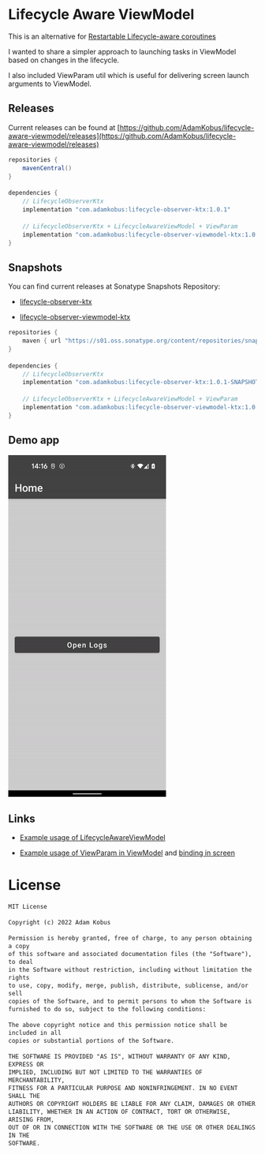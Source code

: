 # Lifecycle Aware ViewModel

This is an alternative for [Restartable Lifecycle-aware coroutines](https://developer.android.com/topic/libraries/architecture/coroutines#restart)

I wanted to share a simpler approach to launching tasks in ViewModel based on changes in the lifecycle.

I also included ViewParam util which is useful for delivering screen launch arguments to ViewModel.

## Releases

Current releases can be found at [https://github.com/AdamKobus/lifecycle-aware-viewmodel/releases](https://github.com/AdamKobus/lifecycle-aware-viewmodel/releases)

```groovy
repositories {
    mavenCentral()
}

dependencies {
    // LifecycleObserverKtx
    implementation "com.adamkobus:lifecycle-observer-ktx:1.0.1"
    
    // LifecycleObserverKtx + LifecycleAwareViewModel + ViewParam
    implementation "com.adamkobus:lifecycle-observer-viewmodel-ktx:1.0.1"
}
```

## Snapshots

You can find current releases at Sonatype Snapshots Repository:

- [lifecycle-observer-ktx](https://s01.oss.sonatype.org/content/repositories/snapshots/com/adamkobus/lifecycle-observer-ktx/)

- [lifecycle-observer-viewmodel-ktx](https://s01.oss.sonatype.org/content/repositories/snapshots/com/adamkobus/lifecycle-observer-viewmodel-ktx/)

```groovy
repositories {
    maven { url "https://s01.oss.sonatype.org/content/repositories/snapshots/" }
}

dependencies {
    // LifecycleObserverKtx
    implementation "com.adamkobus:lifecycle-observer-ktx:1.0.1-SNAPSHOT"

    // LifecycleObserverKtx + LifecycleAwareViewModel + ViewParam
    implementation "com.adamkobus:lifecycle-observer-viewmodel-ktx:1.0.1-SNAPSHOT"
}
```

## Demo app

![Demo app](readme-assets/demo-app-preview.gif)

## Links

- [Example usage of LifecycleAwareViewModel](demo/src/main/java/com/adamkobus/android/vm/demo/ui/logs/LogsScreenVM.kt)
  
- [Example usage of ViewParam in ViewModel](demo/src/main/java/com/adamkobus/android/vm/demo/ui/dialog/DemoDialogVM.kt) and
  [binding in screen](demo/src/main/java/com/adamkobus/android/vm/demo/ui/dialog/DemoDialog.kt)

# License

```text
MIT License

Copyright (c) 2022 Adam Kobus

Permission is hereby granted, free of charge, to any person obtaining a copy
of this software and associated documentation files (the "Software"), to deal
in the Software without restriction, including without limitation the rights
to use, copy, modify, merge, publish, distribute, sublicense, and/or sell
copies of the Software, and to permit persons to whom the Software is
furnished to do so, subject to the following conditions:

The above copyright notice and this permission notice shall be included in all
copies or substantial portions of the Software.

THE SOFTWARE IS PROVIDED "AS IS", WITHOUT WARRANTY OF ANY KIND, EXPRESS OR
IMPLIED, INCLUDING BUT NOT LIMITED TO THE WARRANTIES OF MERCHANTABILITY,
FITNESS FOR A PARTICULAR PURPOSE AND NONINFRINGEMENT. IN NO EVENT SHALL THE
AUTHORS OR COPYRIGHT HOLDERS BE LIABLE FOR ANY CLAIM, DAMAGES OR OTHER
LIABILITY, WHETHER IN AN ACTION OF CONTRACT, TORT OR OTHERWISE, ARISING FROM,
OUT OF OR IN CONNECTION WITH THE SOFTWARE OR THE USE OR OTHER DEALINGS IN THE
SOFTWARE.
```
